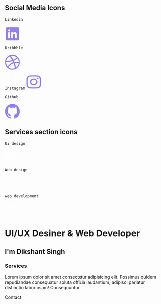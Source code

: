 ## Social Media Icons ##

`` Linkedin ``

<svg xmlns="http://www.w3.org/2000/svg" width="48" height="49" viewBox="0 0 48 49" fill="none">
  <path d="M41.2734 3.5H6.95148C5.07607 3.5 3.4375 4.87812 3.4375 6.77094V41.9009C3.4375 43.8041 5.07607 45.5 6.95148 45.5H41.2633C43.1488 45.5 44.5625 43.7928 44.5625 41.9009V6.77094C44.5735 4.87812 43.1488 3.5 41.2734 3.5ZM16.1853 38.5091H10.2938V19.8013H16.1853V38.5091ZM13.4434 16.9569H13.4011C11.5156 16.9569 10.2947 15.5234 10.2947 13.7291C10.2947 11.9019 11.5478 10.5022 13.4755 10.5022C15.4032 10.5022 16.5828 11.8916 16.625 13.7291C16.6241 15.5234 15.4032 16.9569 13.4434 16.9569ZM37.7172 38.5091H31.8257V28.28C31.8257 25.8294 30.9683 24.155 28.8368 24.155C27.2083 24.155 26.2444 25.28 25.8157 26.3759C25.6551 26.7697 25.612 27.3059 25.612 27.8534V38.5091H19.7204V19.8013H25.612V22.4047C26.4693 21.1578 27.8087 19.3634 30.9252 19.3634C34.7926 19.3634 37.7181 21.9669 37.7181 27.5797L37.7172 38.5091Z" fill="#9080F2"/>
</svg>


`` Dribbble ``

<svg xmlns="http://www.w3.org/2000/svg" width="48" height="49" viewBox="0 0 48 49" fill="none">
  <g clip-path="url(#clip0_45_332)">
    <path fill-rule="evenodd" clip-rule="evenodd" d="M24 0.5C11.028 0.5 0.5 11.252 0.5 24.5C0.5 37.748 11.028 48.5 24 48.5C36.9485 48.5 47.5 37.748 47.5 24.5C47.5 11.252 36.9485 0.5 24 0.5ZM39.5218 11.564C42.4147 15.1618 44.0161 19.6617 44.0602 24.317C43.3963 24.188 36.7693 22.808 30.0924 23.666C29.9396 23.33 29.8104 22.964 29.6576 22.601C29.2493 21.611 28.7911 20.597 28.3328 19.631C35.7236 16.562 39.0899 12.137 39.5247 11.561L39.5218 11.564ZM24 4.04C29.0966 4.04 33.7613 5.99 37.3069 9.194C36.9485 9.716 33.9141 13.853 26.7789 16.586C23.4889 10.418 19.8464 5.366 19.2853 4.586C20.8308 4.21747 22.413 4.03423 24 4.04ZM15.4607 5.966C18.1505 9.77314 20.6354 13.727 22.9043 17.81C13.5249 20.36 5.24112 20.309 4.34812 20.309C4.99395 17.2062 6.33286 14.2977 8.26044 11.8102C10.188 9.32284 12.6522 7.32379 15.4607 5.969V5.966ZM3.91631 24.53V23.9C4.78288 23.93 14.5207 24.059 24.5376 20.987C25.1221 22.13 25.6567 23.303 26.1679 24.473L25.3748 24.707C15.0289 28.118 9.524 37.436 9.06281 38.219C5.74879 34.4618 3.91529 29.5839 3.91631 24.527V24.53ZM24 45.011C19.5395 45.0181 15.2057 43.497 11.6919 40.691C12.0444 39.935 16.1246 31.919 27.4398 27.884C27.4927 27.857 27.5162 27.857 27.5691 27.833C29.4767 32.8621 30.9098 38.0657 31.849 43.373C29.3697 44.461 26.6984 45.0185 24 45.011ZM35.1919 41.498C34.9863 40.247 33.9141 34.262 31.2909 26.894C37.5859 25.88 43.0908 27.545 43.7782 27.779C43.35 30.547 42.366 33.1946 40.8879 35.5555C39.4097 37.9164 37.4694 39.9396 35.1889 41.498H35.1919Z" fill="#9080F2"/>
  </g>
  <defs>
    <clipPath id="clip0_45_332">
      <rect width="47" height="48" fill="white" transform="translate(0.5 0.5)"/>
    </clipPath>
  </defs>
</svg>

`` Instagram ``
<svg xmlns="http://www.w3.org/2000/svg" width="48" height="49" viewBox="0 0 48 49" fill="none">
  <g clip-path="url(#clip0_45_334)">
    <path d="M24.0103 13.7188C17.338 13.7188 11.9561 18.5282 11.9561 24.4907C11.9561 30.4532 17.338 35.2625 24.0103 35.2625C30.6826 35.2625 36.0645 30.4532 36.0645 24.4907C36.0645 18.5282 30.6826 13.7188 24.0103 13.7188ZM24.0103 31.4938C19.6985 31.4938 16.1735 28.3532 16.1735 24.4907C16.1735 20.6282 19.688 17.4875 24.0103 17.4875C28.3326 17.4875 31.8471 20.6282 31.8471 24.4907C31.8471 28.3532 28.3221 31.4938 24.0103 31.4938ZM39.3692 13.2782C39.3692 14.675 38.1103 15.7907 36.5576 15.7907C34.9945 15.7907 33.746 14.6657 33.746 13.2782C33.746 11.8907 35.0049 10.7657 36.5576 10.7657C38.1103 10.7657 39.3692 11.8907 39.3692 13.2782ZM47.3529 15.8282C47.1746 12.4625 46.3143 9.4813 43.5552 7.02505C40.8065 4.5688 37.4703 3.80005 33.7041 3.6313C29.8224 3.43442 18.1878 3.43442 14.3061 3.6313C10.5503 3.79067 7.2141 4.55942 4.45495 7.01567C1.69579 9.47192 0.846017 12.4532 0.657178 15.8188C0.436865 19.2875 0.436865 29.6844 0.657178 33.1532C0.835526 36.5188 1.69579 39.5 4.45495 41.9563C7.2141 44.4125 10.5398 45.1813 14.3061 45.35C18.1878 45.5469 29.8224 45.5469 33.7041 45.35C37.4703 45.1907 40.8065 44.4219 43.5552 41.9563C46.3038 39.5 47.1641 36.5188 47.3529 33.1532C47.5733 29.6844 47.5733 19.2969 47.3529 15.8282ZM42.3382 36.875C41.5199 38.7125 39.9358 40.1282 37.869 40.8688C34.7741 41.9657 27.4304 41.7125 24.0103 41.7125C20.5902 41.7125 13.236 41.9563 10.1516 40.8688C8.09535 40.1375 6.5112 38.7219 5.6824 36.875C4.45495 34.1094 4.7382 27.5469 4.7382 24.4907C4.7382 21.4344 4.46544 14.8625 5.6824 12.1063C6.5007 10.2688 8.08486 8.85317 10.1516 8.11255C13.2465 7.01567 20.5902 7.2688 24.0103 7.2688C27.4304 7.2688 34.7846 7.02505 37.869 8.11255C39.9253 8.8438 41.5094 10.2594 42.3382 12.1063C43.5657 14.8719 43.2824 21.4344 43.2824 24.4907C43.2824 27.5469 43.5657 34.1188 42.3382 36.875Z" fill="#9080F2"/>
  </g>
  <defs>
    <clipPath id="clip0_45_334">
      <rect width="47" height="48" fill="white" transform="translate(0.5 0.5)"/>
    </clipPath>
  </defs>
</svg>

`` Github ``

<svg xmlns="http://www.w3.org/2000/svg" width="48" height="49" viewBox="0 0 48 49" fill="none">
  <g clip-path="url(#clip0_45_336)">
    <path d="M24 1.09403C11.0177 1.09403 0.5 11.8445 0.5 25.094C0.5 35.7035 7.23275 44.696 16.5637 47.8685C17.7431 48.095 18.1691 47.3525 18.1691 46.7105C18.1691 46.1405 18.1558 44.633 18.147 42.632C11.6067 44.078 10.229 39.4055 10.229 39.4055C9.15828 36.6395 7.61316 35.897 7.61316 35.897C5.48641 34.4135 7.78206 34.445 7.78206 34.445C10.1379 34.6085 11.3776 36.9125 11.3776 36.9125C13.4735 40.5845 16.8766 39.5225 18.2234 38.9045C18.429 37.358 19.0415 36.2945 19.7083 35.702C14.4913 35.1005 9.00553 33.038 9.00553 23.8415C9.00553 21.215 9.91615 19.076 11.4216 17.396C11.1617 16.7945 10.3656 14.3495 11.6287 11.0435C11.6287 11.0435 13.5954 10.403 18.0912 13.505C19.9727 12.9725 21.9702 12.707 23.9662 12.6935C25.9637 12.707 27.9597 12.974 29.8412 13.505C34.3106 10.403 36.2758 11.0435 36.2758 11.0435C37.5375 14.3495 36.7414 16.793 36.5123 17.396C38.0031 19.076 38.9137 21.2165 38.9137 23.8415C38.9137 33.059 33.4206 35.0915 28.1977 35.678C29.0143 36.3965 29.7795 37.874 29.7795 40.1165C29.7795 43.3265 29.7502 45.9125 29.7502 46.694C29.7502 47.318 30.1614 48.068 31.3717 47.8265C40.7717 44.687 47.4971 35.687 47.4971 25.0925C47.4971 11.843 36.9793 1.09253 23.9971 1.09253L24 1.09403Z" fill="#9080F2"/>
  </g>
  <defs>
    <clipPath id="clip0_45_336">
      <rect width="47" height="48" fill="white" transform="translate(0.5 0.5)"/>
    </clipPath>
  </defs>
</svg>








## Services section icons


`` Ui design ``

<svg xmlns="http://www.w3.org/2000/svg" width="42" height="42" viewBox="0 0 42 42" fill="none">
  <path d="M18.375 28.8028C17.4491 28.7004 16.5555 28.4912 15.7068 28.1875C15.7353 27.5685 15.7501 26.923 15.7501 26.25L15.7502 26.0389C15.7503 25.8267 15.7505 25.6015 15.7496 25.3657C16.5657 25.7534 17.448 26.0244 18.375 26.157V19.6875C18.375 17.5129 20.1378 15.75 22.3125 15.75H28.782C28.145 11.2976 24.316 7.875 19.6875 7.875C18.1502 7.875 16.7012 8.25253 15.428 8.91993C15.2093 8.03854 14.8751 7.234 14.4132 6.48997C16.0007 5.69646 17.792 5.25 19.6875 5.25C25.7677 5.25 30.7749 9.8438 31.4278 15.75H35.4375C37.612 15.75 39.375 17.5129 39.375 19.6875V32.8125C39.375 34.987 37.612 36.75 35.4375 36.75H22.3125C20.1378 36.75 18.375 34.987 18.375 32.8125V28.8028ZM31.4278 18.375C30.8227 23.8503 26.4752 28.1978 21 28.8028V32.8125C21 33.5373 21.5876 34.125 22.3125 34.125H35.4375C36.1622 34.125 36.75 33.5373 36.75 32.8125V19.6875C36.75 18.9626 36.1622 18.375 35.4375 18.375H31.4278ZM28.782 18.375H22.3125C21.5876 18.375 21 18.9626 21 19.6875V26.157C25.0237 25.5814 28.2064 22.3987 28.782 18.375Z" fill="white"/>
  <path d="M12.5868 19.8478C12.3113 18.8355 11.8647 17.8187 11.0993 17.0411C12.3365 15.8631 13.125 13.9961 13.125 11.8125C13.125 9.98198 12.7543 8.72624 12.0843 7.72118C11.7634 7.23993 11.4011 6.85766 11.0636 6.53145C10.885 6.35885 10.7459 6.23054 10.6155 6.11032C10.4547 5.96206 10.3072 5.82608 10.1156 5.63443C9.72156 5.24042 9.67969 4.92534 9.67969 4.75781C9.67969 4.65638 9.69683 4.57401 9.71122 4.52366C9.7161 4.50657 9.72027 4.4946 9.72251 4.48849C9.96555 3.96338 9.83601 3.33858 9.39987 2.95355C8.95372 2.5597 8.29839 2.51532 7.80321 2.84545L7.79859 2.84852L7.79114 2.85356L7.7678 2.86941L7.68957 2.92375C7.62411 2.96979 7.53273 3.03539 7.42133 3.11879C7.19907 3.28514 6.89383 3.52472 6.55387 3.82342C5.89423 4.40302 5.04021 5.26016 4.43266 6.28446C3.92517 7.07096 3.48446 8.04867 3.16862 8.9938C2.85425 9.9345 2.625 10.9576 2.625 11.8125C2.625 13.9961 3.41348 15.8631 4.65074 17.0411C3.88529 17.8187 3.4387 18.8355 3.16323 19.8478C2.62466 21.8273 2.62486 24.2673 2.625 26.1564V26.25C2.625 31.6528 3.63668 34.8621 4.78081 36.7689C5.35443 37.7249 5.95398 38.3405 6.45399 38.7295C6.70263 38.9227 6.92266 39.0571 7.09682 39.1482C7.18376 39.1939 7.25897 39.2285 7.32026 39.2542C7.32026 39.2542 7.6533 39.375 7.875 39.375C8.09671 39.375 8.42977 39.2542 8.42977 39.2542C8.49104 39.2285 8.56625 39.1939 8.65321 39.1482C8.82738 39.0571 9.04738 38.9227 9.29605 38.7295C9.79603 38.3405 10.3956 37.7249 10.9692 36.7689C12.1134 34.8621 13.125 31.6528 13.125 26.25L13.125 26.1564C13.1252 24.2673 13.1254 21.8272 12.5868 19.8478ZM6.52893 18.875C6.8228 18.5797 7.22017 18.375 7.875 18.375C8.52986 18.375 8.92724 18.5797 9.22108 18.875C9.5523 19.2078 9.83924 19.7482 10.0539 20.537C10.4907 22.1426 10.5 24.248 10.5 26.25C10.5 31.3472 9.54293 34.0441 8.71831 35.4186C8.40402 35.9423 8.1049 36.2814 7.875 36.4946C7.64511 36.2814 7.34601 35.9423 7.03172 35.4186C6.20711 34.0441 5.25 31.3472 5.25 26.25C5.25 24.248 5.2593 22.1426 5.69615 20.537C5.9108 19.7482 6.19773 19.2078 6.52893 18.875ZM7.875 15.75C6.86512 15.75 5.25 14.6274 5.25 11.8125C5.25 11.3576 5.38674 10.6383 5.65827 9.82582C5.92494 9.02782 6.28399 8.25242 6.64931 7.69075C6.66015 7.67408 6.67063 7.65715 6.68071 7.63998C6.9084 7.25238 7.20665 6.87658 7.52593 6.53242C7.7059 6.85414 7.9458 7.17696 8.25944 7.4906C8.45237 7.68353 8.70172 7.91564 8.91456 8.11372C9.04276 8.23308 9.15774 8.34007 9.23917 8.41877C9.51692 8.68728 9.72878 8.92025 9.90011 9.17726C10.2145 9.64879 10.5 10.3618 10.5 11.8125C10.5 14.6274 8.88492 15.75 7.875 15.75Z" fill="white"/>
</svg>


`` Web design ``

<svg xmlns="http://www.w3.org/2000/svg" width="42" height="42" viewBox="0 0 42 42" fill="none">
  <path d="M10.5 20.3117V31.5H21.6883L19.355 29.1667H12.8333V22.645L10.5 20.3117Z" fill="white"/>
  <path d="M40.6817 37.6717L37.3334 34.2767V37.3333H4.66673V32.4917H7.00006V30.625H4.66673V22.8667H7.00006V21H4.66673V13.5333H7.00006V11.6667H4.66673V5.145L23.2634 23.6367V20.3467L4.32839 1.505C4.16521 1.34047 3.95673 1.22826 3.72952 1.18267C3.50232 1.13709 3.26668 1.16021 3.05267 1.24907C2.83865 1.33793 2.65594 1.48851 2.52784 1.68162C2.39974 1.87472 2.33205 2.1016 2.33339 2.33333V38.5C2.33339 38.8094 2.45631 39.1062 2.6751 39.325C2.89389 39.5438 3.19064 39.6667 3.50006 39.6667H39.8534C40.0851 39.668 40.312 39.6003 40.5051 39.4722C40.6982 39.3441 40.8488 39.1614 40.9377 38.9474C41.0265 38.7334 41.0496 38.4977 41.0041 38.2705C40.9585 38.0433 40.8463 37.8349 40.6817 37.6717Z" fill="white"/>
  <path d="M28 35H32.6666C33.2855 35 33.879 34.7542 34.3165 34.3166C34.7541 33.879 35 33.2855 35 32.6667V10.15L32.3166 5.21499C32.1091 4.85545 31.8094 4.55778 31.4485 4.3527C31.0875 4.14762 30.6784 4.04254 30.2633 4.04832C29.8388 4.05169 29.4233 4.1708 29.0614 4.39283C28.6996 4.61486 28.4052 4.93138 28.21 5.30832L25.6666 10.1733V32.6667C25.6666 33.2855 25.9125 33.879 26.35 34.3166C26.7876 34.7542 27.3811 35 28 35ZM28 10.7333L30.2633 6.33499L32.6666 10.745V28H28V10.7333ZM28 29.9017H32.6666V32.7483H28V29.9017Z" fill="white"/>
</svg>


`` web development ``

<svg xmlns="http://www.w3.org/2000/svg" width="42" height="42" viewBox="0 0 42 42" fill="none">
  <path d="M13.125 31.9102C12.7078 31.9106 12.3048 31.7589 11.9913 31.4836L1.49134 22.2961C1.30666 22.1344 1.15868 21.9351 1.05729 21.7116C0.955895 21.4881 0.903442 21.2454 0.903442 21C0.903442 20.7545 0.955895 20.5119 1.05729 20.2884C1.15868 20.0649 1.30666 19.8656 1.49134 19.7039L11.9913 10.5164C12.3352 10.2155 12.7845 10.0636 13.2404 10.0939C13.6963 10.1243 14.1214 10.3346 14.4223 10.6784C14.7232 11.0223 14.8752 11.4716 14.8448 11.9275C14.8144 12.3834 14.6042 12.8085 14.2603 13.1094L5.24098 21L14.2595 28.8906C14.5235 29.1213 14.7107 29.4271 14.7963 29.7672C14.8818 30.1072 14.8616 30.4652 14.7383 30.7934C14.615 31.1216 14.3944 31.4043 14.1062 31.6039C13.8179 31.8034 13.4756 31.9103 13.125 31.9102Z" fill="white"/>
  <path d="M28.875 31.9102C28.5244 31.9105 28.1819 31.8037 27.8935 31.6042C27.6051 31.4047 27.3845 31.122 27.2611 30.7938C27.1377 30.4655 27.1174 30.1074 27.2029 29.7674C27.2884 29.4273 27.4757 29.1214 27.7397 28.8906L36.759 21L27.7405 13.1094C27.3967 12.8085 27.1864 12.3834 27.156 11.9275C27.1257 11.4716 27.2776 11.0223 27.5785 10.6784C27.8794 10.3346 28.3046 10.1243 28.7605 10.0939C29.2164 10.0636 29.6657 10.2155 30.0095 10.5164L40.5095 19.7039C40.6942 19.8656 40.8422 20.0649 40.9436 20.2884C41.045 20.5119 41.0974 20.7545 41.0974 21C41.0974 21.2454 41.045 21.4881 40.9436 21.7116C40.8422 21.9351 40.6942 22.1344 40.5095 22.2961L30.0095 31.4836C29.6959 31.7592 29.2925 31.9109 28.875 31.9102Z" fill="white"/>
  <path d="M17.0625 35.8477C16.7942 35.8476 16.5297 35.7849 16.2899 35.6645C16.0502 35.5441 15.8419 35.3694 15.6816 35.1543C15.5213 34.9392 15.4134 34.6896 15.3666 34.4255C15.3198 34.1613 15.3354 33.8899 15.412 33.6328L23.287 7.38281C23.3463 7.16006 23.4498 6.95148 23.5912 6.76942C23.7326 6.58737 23.9091 6.43554 24.1102 6.32295C24.3114 6.21035 24.5331 6.13926 24.7622 6.11391C24.9913 6.08855 25.2232 6.10944 25.4441 6.17533C25.665 6.24122 25.8704 6.35077 26.0482 6.4975C26.226 6.64423 26.3725 6.82515 26.4791 7.02955C26.5857 7.23394 26.6502 7.45764 26.6687 7.68741C26.6873 7.91718 26.6595 8.14834 26.5871 8.36719L18.7121 34.6172C18.6062 34.9725 18.3885 35.2842 18.0913 35.5058C17.7941 35.7275 17.4333 35.8474 17.0625 35.8477Z" fill="white"/>
</svg>




<h1>UI/UX Desiner & Web Developer</h1>
    <h2>I'm Dikshant Singh</h2>
    <h3>Services</h3>
    <p>Lorem ipsum dolor sit amet consectetur adipisicing elit. Possimus quidem repudiandae consequatur soluta officia laudantium, adipisci pariatur distinctio laboriosam! Consequuntur.</p>
    <div class="button">Contact</div>
    <div class="container"></div>